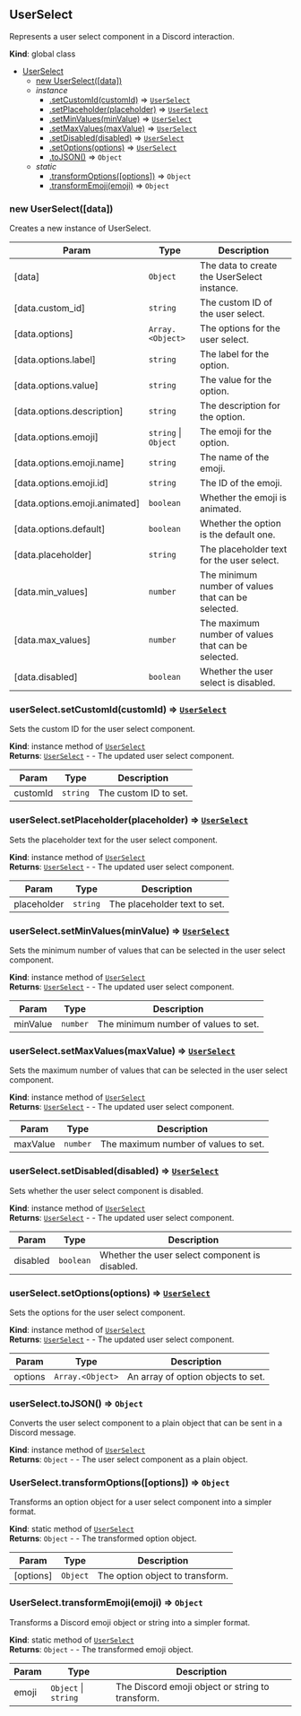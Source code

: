 <a name="UserSelect"></a>

## UserSelect
Represents a user select component in a Discord interaction.

**Kind**: global class  

* [UserSelect](#UserSelect)
    * [new UserSelect([data])](#new_UserSelect_new)
    * _instance_
        * [.setCustomId(customId)](#UserSelect+setCustomId) ⇒ [<code>UserSelect</code>](#UserSelect)
        * [.setPlaceholder(placeholder)](#UserSelect+setPlaceholder) ⇒ [<code>UserSelect</code>](#UserSelect)
        * [.setMinValues(minValue)](#UserSelect+setMinValues) ⇒ [<code>UserSelect</code>](#UserSelect)
        * [.setMaxValues(maxValue)](#UserSelect+setMaxValues) ⇒ [<code>UserSelect</code>](#UserSelect)
        * [.setDisabled(disabled)](#UserSelect+setDisabled) ⇒ [<code>UserSelect</code>](#UserSelect)
        * [.setOptions(options)](#UserSelect+setOptions) ⇒ [<code>UserSelect</code>](#UserSelect)
        * [.toJSON()](#UserSelect+toJSON) ⇒ <code>Object</code>
    * _static_
        * [.transformOptions([options])](#UserSelect.transformOptions) ⇒ <code>Object</code>
        * [.transformEmoji(emoji)](#UserSelect.transformEmoji) ⇒ <code>Object</code>

<a name="new_UserSelect_new"></a>

### new UserSelect([data])
Creates a new instance of UserSelect.


| Param | Type | Description |
| --- | --- | --- |
| [data] | <code>Object</code> | The data to create the UserSelect instance. |
| [data.custom_id] | <code>string</code> | The custom ID of the user select. |
| [data.options] | <code>Array.&lt;Object&gt;</code> | The options for the user select. |
| [data.options.label] | <code>string</code> | The label for the option. |
| [data.options.value] | <code>string</code> | The value for the option. |
| [data.options.description] | <code>string</code> | The description for the option. |
| [data.options.emoji] | <code>string</code> \| <code>Object</code> | The emoji for the option. |
| [data.options.emoji.name] | <code>string</code> | The name of the emoji. |
| [data.options.emoji.id] | <code>string</code> | The ID of the emoji. |
| [data.options.emoji.animated] | <code>boolean</code> | Whether the emoji is animated. |
| [data.options.default] | <code>boolean</code> | Whether the option is the default one. |
| [data.placeholder] | <code>string</code> | The placeholder text for the user select. |
| [data.min_values] | <code>number</code> | The minimum number of values that can be selected. |
| [data.max_values] | <code>number</code> | The maximum number of values that can be selected. |
| [data.disabled] | <code>boolean</code> | Whether the user select is disabled. |

<a name="UserSelect+setCustomId"></a>

### userSelect.setCustomId(customId) ⇒ [<code>UserSelect</code>](#UserSelect)
Sets the custom ID for the user select component.

**Kind**: instance method of [<code>UserSelect</code>](#UserSelect)  
**Returns**: [<code>UserSelect</code>](#UserSelect) - - The updated user select component.  

| Param | Type | Description |
| --- | --- | --- |
| customId | <code>string</code> | The custom ID to set. |

<a name="UserSelect+setPlaceholder"></a>

### userSelect.setPlaceholder(placeholder) ⇒ [<code>UserSelect</code>](#UserSelect)
Sets the placeholder text for the user select component.

**Kind**: instance method of [<code>UserSelect</code>](#UserSelect)  
**Returns**: [<code>UserSelect</code>](#UserSelect) - - The updated user select component.  

| Param | Type | Description |
| --- | --- | --- |
| placeholder | <code>string</code> | The placeholder text to set. |

<a name="UserSelect+setMinValues"></a>

### userSelect.setMinValues(minValue) ⇒ [<code>UserSelect</code>](#UserSelect)
Sets the minimum number of values that can be selected in the user select component.

**Kind**: instance method of [<code>UserSelect</code>](#UserSelect)  
**Returns**: [<code>UserSelect</code>](#UserSelect) - - The updated user select component.  

| Param | Type | Description |
| --- | --- | --- |
| minValue | <code>number</code> | The minimum number of values to set. |

<a name="UserSelect+setMaxValues"></a>

### userSelect.setMaxValues(maxValue) ⇒ [<code>UserSelect</code>](#UserSelect)
Sets the maximum number of values that can be selected in the user select component.

**Kind**: instance method of [<code>UserSelect</code>](#UserSelect)  
**Returns**: [<code>UserSelect</code>](#UserSelect) - - The updated user select component.  

| Param | Type | Description |
| --- | --- | --- |
| maxValue | <code>number</code> | The maximum number of values to set. |

<a name="UserSelect+setDisabled"></a>

### userSelect.setDisabled(disabled) ⇒ [<code>UserSelect</code>](#UserSelect)
Sets whether the user select component is disabled.

**Kind**: instance method of [<code>UserSelect</code>](#UserSelect)  
**Returns**: [<code>UserSelect</code>](#UserSelect) - - The updated user select component.  

| Param | Type | Description |
| --- | --- | --- |
| disabled | <code>boolean</code> | Whether the user select component is disabled. |

<a name="UserSelect+setOptions"></a>

### userSelect.setOptions(options) ⇒ [<code>UserSelect</code>](#UserSelect)
Sets the options for the user select component.

**Kind**: instance method of [<code>UserSelect</code>](#UserSelect)  
**Returns**: [<code>UserSelect</code>](#UserSelect) - - The updated user select component.  

| Param | Type | Description |
| --- | --- | --- |
| options | <code>Array.&lt;Object&gt;</code> | An array of option objects to set. |

<a name="UserSelect+toJSON"></a>

### userSelect.toJSON() ⇒ <code>Object</code>
Converts the user select component to a plain object that can be sent in a Discord message.

**Kind**: instance method of [<code>UserSelect</code>](#UserSelect)  
**Returns**: <code>Object</code> - - The user select component as a plain object.  
<a name="UserSelect.transformOptions"></a>

### UserSelect.transformOptions([options]) ⇒ <code>Object</code>
Transforms an option object for a user select component into a simpler format.

**Kind**: static method of [<code>UserSelect</code>](#UserSelect)  
**Returns**: <code>Object</code> - - The transformed option object.  

| Param | Type | Description |
| --- | --- | --- |
| [options] | <code>Object</code> | The option object to transform. |

<a name="UserSelect.transformEmoji"></a>

### UserSelect.transformEmoji(emoji) ⇒ <code>Object</code>
Transforms a Discord emoji object or string into a simpler format.

**Kind**: static method of [<code>UserSelect</code>](#UserSelect)  
**Returns**: <code>Object</code> - - The transformed emoji object.  

| Param | Type | Description |
| --- | --- | --- |
| emoji | <code>Object</code> \| <code>string</code> | The Discord emoji object or string to transform. |

